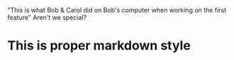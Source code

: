 "This is what Bob & Carol did on Bob's computer when working on the first feature" Aren't we special?

# This is proper markdown style